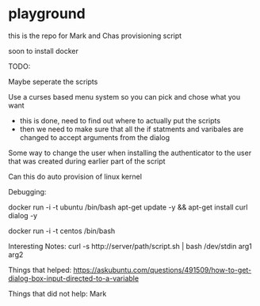 # playground
this is the repo for Mark and Chas provisioning script

soon to install docker 


TODO:

Maybe seperate the scripts

Use a curses based menu system so you can pick and chose what you want 
- this is done, need to find out where to actually put the scripts
- then we need to make sure that all the if statments and varibales are changed
  to accept arguments from the dialog



Some way to change the user when installing the authenticator to the user that
was created during earlier part of the script


Can this do auto provision of linux kernel 

Debugging:

docker run -i -t ubuntu /bin/bash
apt-get update -y && apt-get install curl dialog -y


docker run -i -t centos /bin/bash


Interesting Notes:
curl -s http://server/path/script.sh | bash /dev/stdin arg1 arg2

Things that helped:
https://askubuntu.com/questions/491509/how-to-get-dialog-box-input-directed-to-a-variable

Things that did not help:
Mark

